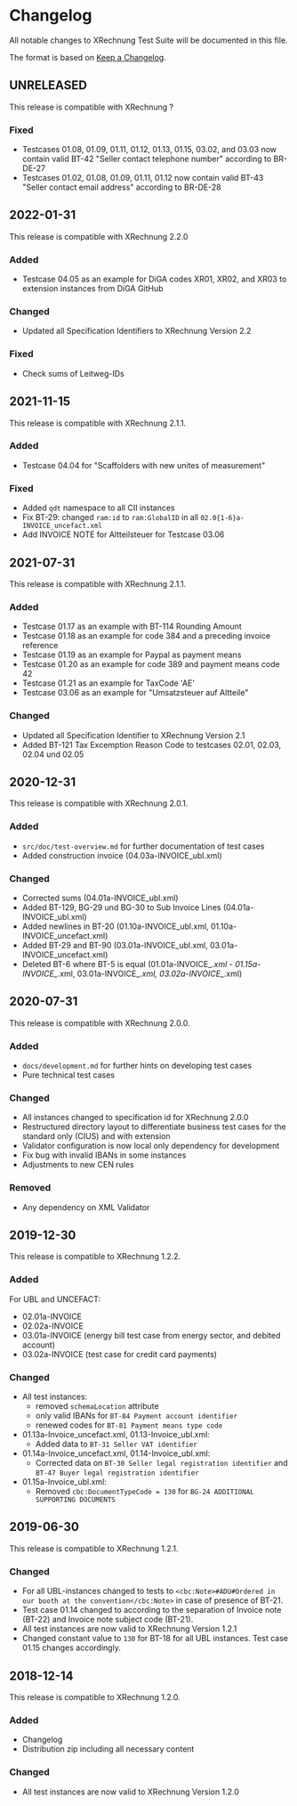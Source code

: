 # Changelog

All notable changes to XRechnung Test Suite will be documented in this file.

The format is based on [Keep a Changelog](https://keepachangelog.com/en/1.0.0/).

## UNRELEASED

This release is compatible with XRechnung ?

### Fixed

* Testcases 01.08, 01.09, 01.11, 01.12, 01.13, 01.15, 03.02, and 03.03 now contain valid BT-42 "Seller contact telephone number" according to BR-DE-27
* Testcases 01.02, 01.08, 01.09, 01.11, 01.12 now contain valid BT-43 "Seller contact email address" according to BR-DE-28

## 2022-01-31

This release is compatible with XRechnung 2.2.0

### Added

* Testcase 04.05 as an example for DiGA codes XR01, XR02, and XR03 to extension instances from DiGA GitHub

### Changed

* Updated all Specification Identifiers to XRechnung Version 2.2

### Fixed

* Check sums of Leitweg-IDs

## 2021-11-15

This release is compatible with XRechnung 2.1.1.

### Added

* Testcase 04.04 for "Scaffolders with new unites of measurement"

### Fixed

* Added `qdt` namespace to all CII instances
* Fix BT-29: changed `ram:id` to `ram:GlobalID` in all `02.0{1-6}a-INVOICE_uncefact.xml`
* Add INVOICE NOTE for Altteilsteuer for Testcase 03.06

## 2021-07-31

This release is compatible with XRechnung 2.1.1.

### Added

* Testcase 01.17 as an example with BT-114 Rounding Amount
* Testcase 01.18 as an example for code 384 and a preceding invoice reference
* Testcase 01.19 as an example for Paypal as payment means
* Testcase 01.20 as an example for code 389 and payment means code 42
* Testcase 01.21 as an example for TaxCode 'AE' 
* Testcase 03.06 as an example for "Umsatzsteuer auf Altteile"

### Changed

* Updated all Specification Identifier to XRechnung Version 2.1
* Added BT-121 Tax Excemption Reason Code to testcases 02.01, 02.03, 02.04 und 02.05

## 2020-12-31

This release is compatible with XRechnung 2.0.1.

### Added

* `src/doc/test-overview.md` for further documentation of test cases
* Added construction invoice (04.03a-INVOICE_ubl.xml)

### Changed

* Corrected sums (04.01a-INVOICE_ubl.xml)
* Added BT-129, BG-29 und BG-30 to Sub Invoice Lines (04.01a-INVOICE_ubl.xml)
* Added newlines in BT-20 (01.10a-INVOICE_ubl.xml, 01.10a-INVOICE_uncefact.xml)
* Added BT-29 and BT-90 (03.01a-INVOICE_ubl.xml, 03.01a-INVOICE_uncefact.xml)
* Deleted BT-6 where BT-5 is equal (01.01a-INVOICE_*.xml - 01.15a-INVOICE_*.xml, 03.01a-INVOICE_*.xml, 03.02a-INVOICE_*.xml)

## 2020-07-31

This release is compatible with XRechnung 2.0.0.

### Added

* `docs/development.md` for further hints on developing test cases
* Pure technical test cases

### Changed

* All instances changed to specification id for XRechnung 2.0.0
* Restructured directory layout to differentiate business test cases for the standard only (CIUS) and with extension
* Validator configuration is now local only dependency for development
* Fix bug with invalid IBANs in some instances
* Adjustments to new CEN rules


### Removed

* Any dependency on XML Validator

## 2019-12-30

This release is compatible to XRechnung 1.2.2.

### Added

For UBL and UNCEFACT:

* 02.01a-INVOICE
* 02.02a-INVOICE
* 03.01a-INVOICE (energy bill test case from energy sector, and debited account)
* 03.02a-INVOICE (test case for credit card payments)

### Changed

* All test instances:
  * removed `schemaLocation` attribute
  * only valid IBANs for `BT-84 Payment account identifier`
  * renewed codes for `BT-81 Payment means type code`
* 01.13a-Invoice_uncefact.xml, 01.13-Invoice_ubl.xml:
  * Added data to `BT-31 Seller VAT identifier`
* 01.14a-Invoice_uncefact.xml, 01.14-Invoice_ubl.xml:
  * Corrected data on `BT-30 Seller legal registration identifier` and `BT-47 Buyer legal registration identifier`
* 01.15a-Invoice_ubl.xml:
  * Removed `cbc:DocumentTypeCode = 130` for `BG-24 ADDITIONAL SUPPORTING DOCUMENTS`

## 2019-06-30

This release is compatible to XRechnung 1.2.1.

### Changed

* For all UBL-instances changed to tests to `<cbc:Note>#ADU#Ordered in our booth at the convention</cbc:Note>`
 in case of presence of BT-21.
* Test case 01.14 changed to according to the separation of Invoice note (BT-22) and Invoice note subject code (BT-21).
* All test instances are now valid to XRechnung Version 1.2.1
* Changed constant value to `130` for BT-18 for all UBL instances. Test case 01.15 changes accordingly.

## 2018-12-14

This release is compatible to XRechnung 1.2.0.

### Added

* Changelog
* Distribution zip including all necessary content

### Changed

* All test instances are now valid to XRechnung Version 1.2.0
